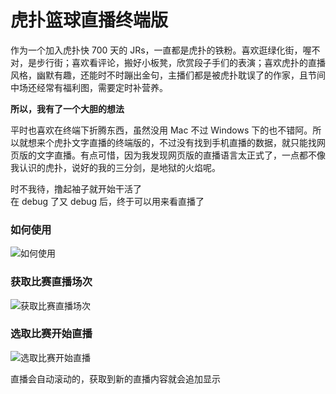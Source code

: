 # 虎扑篮球直播终端版  

作为一个加入虎扑快 700 天的 JRs，一直都是虎扑的铁粉。喜欢逛绿化街，喔不对，是步行街；喜欢看评论，搬好小板凳，欣赏段子手们的表演；喜欢虎扑的直播风格，幽默有趣，还能时不时蹦出金句，主播们都是被虎扑耽误了的作家，且节间中场还经常有福利图，需要定时补营养。

**所以，我有了一个大胆的想法**  

平时也喜欢在终端下折腾东西，虽然没用 Mac 不过 Windows 下的也不错阿。所以就想来个虎扑文字直播的终端版的，不过没有找到手机直播的数据，就只能找网页版的文字直播。有点可惜，因为我发现网页版的直播语言太正式了，一点都不像我认识的虎扑，说好的我的三分剑，是地狱的火焰呢。 

时不我待，撸起袖子就开始干活了  
在 debug 了又 debug 后，终于可以用来看直播了  

### 如何使用  

![如何使用](https://github.com/chenjiandongx/HupuLive/blob/master/images/hupu_1.gif)  

### 获取比赛直播场次  

![获取比赛直播场次](https://github.com/chenjiandongx/HupuLive/blob/master/images/hupu_2.png)  

### 选取比赛开始直播  

![选取比赛开始直播](https://github.com/chenjiandongx/HupuLive/blob/master/images/hupu_3.png)  

直播会自动滚动的，获取到新的直播内容就会追加显示

